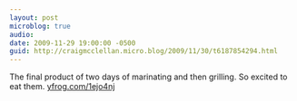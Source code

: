 ```yaml
---
layout: post
microblog: true
audio: 
date: 2009-11-29 19:00:00 -0500
guid: http://craigmcclellan.micro.blog/2009/11/30/t6187854294.html
---
```

The final product of two days of marinating and then grilling. So excited to eat them.  [yfrog.com/1ejo4nj](http://yfrog.com/1ejo4nj)
